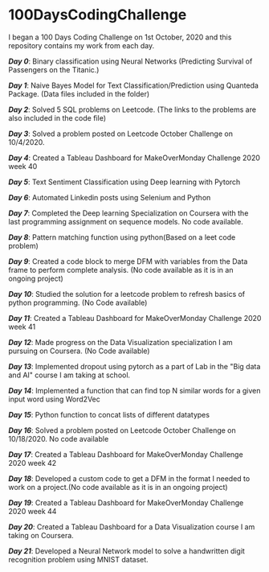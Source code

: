# 100DaysCodingChallenge
I began a 100 Days Coding Challenge on 1st October, 2020 and this repository contains my work from each day.

*<b>Day 0</b>*: Binary classification using Neural Networks (Predicting Survival of Passengers on the Titanic.)

*<b>Day 1</b>*: Naive Bayes Model for Text Classification/Prediction using Quanteda Package. (Data files included in the folder)

*<b>Day 2</b>*: Solved 5 SQL problems on Leetcode. (The links to the problems are also included in the code file) 

*<b>Day 3</b>*: Solved a problem posted on Leetcode October Challenge on 10/4/2020. 

*<b>Day 4</b>*: Created a Tableau Dashboard for MakeOverMonday Challenge 2020 week 40

*<b>Day 5</b>*: Text Sentiment Classification using Deep learning with Pytorch

*<b>Day 6</b>*: Automated Linkedin posts using Selenium and Python

*<b>Day 7</b>*: Completed the Deep learning Specialization on Coursera with the last programming assignment on sequence models. No code available.

*<b>Day 8</b>*: Pattern matching function using python(Based on a leet code problem)

*<b>Day 9</b>*: Created a code block to merge DFM with variables from the Data frame to perform complete analysis. (No code available as it is in an ongoing project)

*<b>Day 10</b>*: Studied the solution for a leetcode problem to refresh basics of python programming. (No Code available)

*<b>Day 11</b>*: Created a Tableau Dashboard for MakeOverMonday Challenge 2020 week 41

*<b>Day 12</b>*: Made progress on the Data Visualization specialization I am pursuing on Coursera. (No Code available)

*<b>Day 13</b>*: Implemented dropout using pytorch as a part of Lab in the "Big data and AI" course I am taking at school.

*<b>Day 14</b>*: Implemented a function that can find top N similar words for a given input word using Word2Vec

*<b>Day 15</b>*: Python function to concat lists of different datatypes

*<b>Day 16</b>*: Solved a problem posted on Leetcode October Challenge on 10/18/2020. No code available

*<b>Day 17</b>*: Created a Tableau Dashboard for MakeOverMonday Challenge 2020 week 42

*<b>Day 18</b>*: Developed a custom code to get a DFM in the format I needed to work on a project.(No code available as it is in an ongoing project)

*<b>Day 19</b>*: Created a Tableau Dashboard for MakeOverMonday Challenge 2020 week 44

*<b>Day 20</b>*: Created a Tableau Dashboard for a Data Visualization course I am taking on Coursera.

*<b>Day 21</b>*: Developed a Neural Network model to solve a handwritten digit recognition problem using MNIST dataset.


